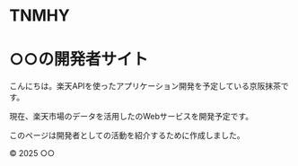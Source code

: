 # TNMHY
<!DOCTYPE html>
<html lang="ja">
<head>
  <meta charset="UTF-8">
  <title>○○の開発者サイト</title>
  <meta name="viewport" content="width=device-width, initial-scale=1.0">
</head>
<body>
  <h1>○○の開発者サイト</h1>
  <p>こんにちは。楽天APIを使ったアプリケーション開発を予定している京阪抹茶です。</p>
  <p>現在、楽天市場のデータを活用したのWebサービスを開発予定です。</p>
  <p>このページは開発者としての活動を紹介するために作成しました。</p>
  <footer>
    <p>© 2025 ○○</p>
  </footer>
</body>
</html>
